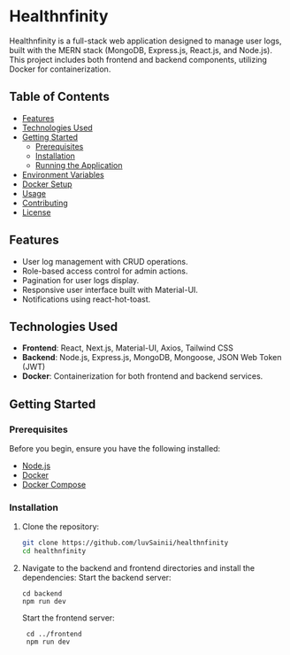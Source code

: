 # Healthnfinity

Healthnfinity is a full-stack web application designed to manage user logs, built with the MERN stack (MongoDB, Express.js, React.js, and Node.js). This project includes both frontend and backend components, utilizing Docker for containerization.

## Table of Contents

- [Features](#features)
- [Technologies Used](#technologies-used)
- [Getting Started](#getting-started)
  - [Prerequisites](#prerequisites)
  - [Installation](#installation)
  - [Running the Application](#running-the-application)
- [Environment Variables](#environment-variables)
- [Docker Setup](#docker-setup)
- [Usage](#usage)
- [Contributing](#contributing)
- [License](#license)

## Features

- User log management with CRUD operations.
- Role-based access control for admin actions.
- Pagination for user logs display.
- Responsive user interface built with Material-UI.
- Notifications using react-hot-toast.

## Technologies Used

- **Frontend**: React, Next.js, Material-UI, Axios, Tailwind CSS
- **Backend**: Node.js, Express.js, MongoDB, Mongoose, JSON Web Token (JWT)
- **Docker**: Containerization for both frontend and backend services.

## Getting Started

### Prerequisites

Before you begin, ensure you have the following installed:

- [Node.js](https://nodejs.org/)
- [Docker](https://www.docker.com/)
- [Docker Compose](https://docs.docker.com/compose/)

### Installation

1. Clone the repository:

   ```bash
   git clone https://github.com/luvSainii/healthnfinity
   cd healthnfinity
2. Navigate to the backend and frontend directories and install the dependencies:
     Start the backend server:
    
       cd backend
       npm run dev

      Start the frontend server:

        cd ../frontend
        npm run dev
